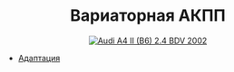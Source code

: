 <h1 align="center">Вариаторная АКПП</h1>
<p align="center">
  <a href="https://github.com/uran1980/audi-a4-bdv/blob/master/cvt/README.md">
    <img  style="max-width:100%;"
          alt="Audi A4 II (B6) 2.4 BDV 2002"
          src="https://cloud.githubusercontent.com/assets/1616795/8932866/05262788-3540-11e5-9c44-83b108009e1c.jpg" />
  </a>
</p>

* [Адаптация](https://github.com/uran1980/audi-a4-bdv/blob/master/cvt/adaptation.md)
